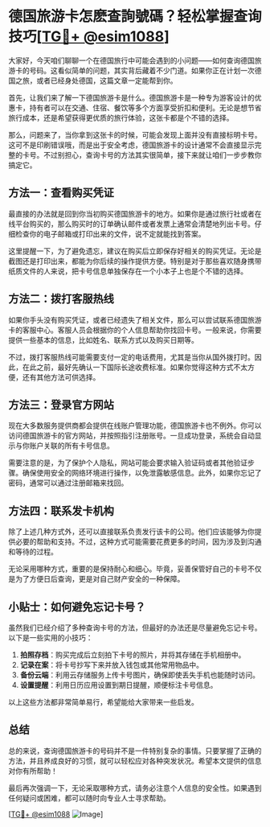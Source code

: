 # 德国旅游卡怎麽查詢號碼？轻松掌握查询技巧[[TG💪+ @esim1088](https://t.me/s/esim1088)]

大家好，今天咱们聊聊一个在德国旅行中可能会遇到的小问题——如何查询德国旅游卡的号码。这看似简单的问题，其实背后藏着不少门道。如果你正在计划一次德国之旅，或者已经身处德国，这篇文章一定能帮到你。

首先，让我们来了解一下德国旅游卡是什么。德国旅游卡是一种专为游客设计的优惠卡，持有者可以在交通、住宿、餐饮等多个方面享受折扣和便利。无论是想节省旅行成本，还是希望获得更优质的旅行体验，这张卡都是个不错的选择。

那么，问题来了，当你拿到这张卡的时候，可能会发现上面并没有直接标明卡号。这可不是印刷错误哦，而是出于安全考虑，德国旅游卡的设计通常不会直接显示完整的卡号。不过别担心，查询卡号的方法其实很简单，接下来就让咱们一步步教你搞定它。

## 方法一：查看购买凭证

最直接的办法就是回到你当初购买德国旅游卡的地方。如果你是通过旅行社或者在线平台购买的，那么购买时的订单确认邮件或者发票上通常会清楚地列出卡号。仔细检查你的电子邮箱或打印出来的文件，说不定就能找到答案。

这里提醒一下，为了避免遗忘，建议在购买后立即保存好相关的购买凭证。无论是截图还是打印出来，都能为你后续的操作提供方便。特别是对于那些喜欢随身携带纸质文件的人来说，把卡号信息单独保存在一个小本子上也是个不错的选择。

## 方法二：拨打客服热线

如果你手头没有购买凭证，或者已经遗失了相关文件，那么可以尝试联系德国旅游卡的客服中心。客服人员会根据你的个人信息帮助你找回卡号。一般来说，你需要提供一些基本的信息，比如姓名、联系方式以及购买日期等。

不过，拨打客服热线可能需要支付一定的电话费用，尤其是当你从国外拨打时。因此，在此之前，最好先确认一下国际长途收费标准。如果你觉得这种方式不太方便，还有其他方法可供选择。

## 方法三：登录官方网站

现在大多数服务提供商都会提供在线账户管理功能，德国旅游卡也不例外。你可以访问德国旅游卡的官方网站，并按照指引注册账号。一旦成功登录，系统会自动显示与你账户关联的所有卡号信息。

需要注意的是，为了保护个人隐私，网站可能会要求输入验证码或者其他验证步骤。确保使用安全的网络环境进行操作，以免泄露敏感信息。此外，如果你忘记了密码，通常可以通过注册邮箱来找回。

## 方法四：联系发卡机构

除了上述几种方式外，还可以直接联系负责发行该卡的公司。他们应该能够为你提供必要的帮助和支持。不过，这种方式可能需要花费更多的时间，因为涉及到沟通和等待的过程。

无论采用哪种方式，重要的是保持耐心和细心。毕竟，妥善保管好自己的卡号不仅是为了方便日后查询，更是对自己财产安全的一种保障。

## 小贴士：如何避免忘记卡号？

虽然我们已经介绍了多种查询卡号的方法，但最好的办法还是尽量避免忘记卡号。以下是一些实用的小技巧：

1. **拍照存档**：购买完成后立刻拍下卡号的照片，并将其存储在手机相册中。
2. **记录在案**：将卡号抄写下来并放入钱包或其他常用物品中。
3. **备份云端**：利用云存储服务上传卡号图片，确保即使丢失手机也能随时访问。
4. **设置提醒**：利用日历应用设置到期日提醒，顺便标注卡号信息。

以上这些方法都非常简单易行，希望能给大家带来一些启发。

## 总结

总的来说，查询德国旅游卡的号码并不是一件特别复杂的事情。只要掌握了正确的方法，并且养成良好的习惯，就可以轻松应对各种突发状况。希望本文提供的信息对你有所帮助！

最后再次强调一下，无论采取哪种方式，请务必注意个人信息的安全性。如果遇到任何疑问或困难，都可以随时向专业人士寻求帮助。

[[TG💪+ @esim1088](https://t.me/s/esim1088) ![Image](https://i.postimg.cc/4NQfJmqS/Snipaste-2025-05-13-00-14-12.png)]